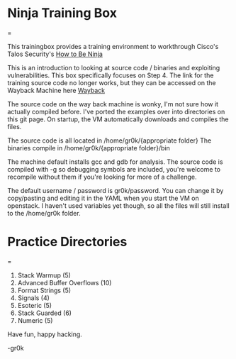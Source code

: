 # Ninja Training Box
=

This trainingbox provides a training environment to workthrough Cisco's Talos Security's [How to Be Ninja](http://blog.talosintelligence.com/2009/07/how-do-i-become-ninja.html)

This is an introduction to looking at source code / binaries and exploiting vulnerabilities. 
This box specifically focuses on Step 4. 
The link for the training source code no longer works, but they can be accessed on the Wayback Machine here [Wayback](https://web.archive.org/web/20130630235940/http://community.corest.com/~gera/InsecureProgramming/
)

The source code on the way back machine is wonky, I'm not sure how it actually compiled before. I've ported the examples over into directories on this git page.
On startup, the VM automatically downloads and compiles the files.

The source code is all located in /home/gr0k/{appropriate folder}
The binaries compile in /home/gr0k/{appropriate folder}/bin

The machine default installs gcc and gdb for analysis. 
The source code is compiled with -g so debugging symbols are included, you're welcome to recompile without them if you're looking for more of a challenge.

The default username / password is gr0k/password. You can change it by copy/pasting and editing it in the YAML when you start the VM on openstack.
I haven't used variables yet though, so all the files will still install to the /home/gr0k folder.

# Practice Directories
=
1. Stack Warmup (5)
2. Advanced Buffer Overflows (10)
3. Format Strings (5)
4. Signals (4)
5. Esoteric (5)
6. Stack Guarded (6)
7. Numeric (5)

Have fun, happy hacking.

-gr0k